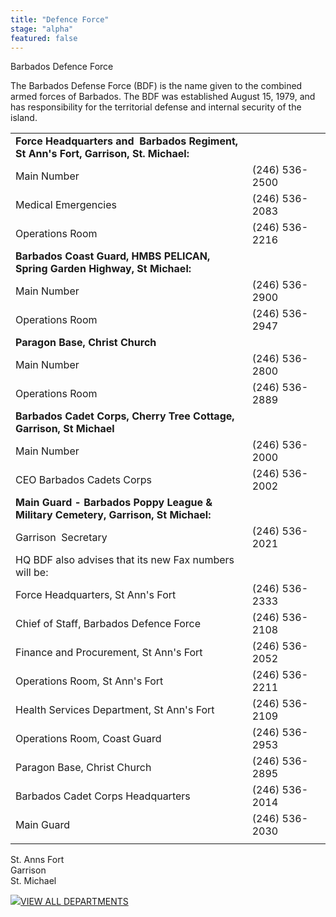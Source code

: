 ```yaml
---
title: "Defence Force"
stage: "alpha"
featured: false
---
```


Barbados Defence Force

The Barbados Defense Force (BDF) is the name given to the combined armed forces of Barbados. The BDF was established August 15, 1979, and has responsibility for the territorial defense and internal security of the island.

|  |  |
| --- | --- |
| **Force Headquarters and  Barbados Regiment, St Ann's Fort, Garrison, St. Michael:** | |
| Main Number | (246) 536-2500 |
| Medical Emergencies | (246) 536-2083 |
| Operations Room | (246) 536-2216 |
| **Barbados Coast Guard, HMBS PELICAN, Spring Garden Highway, St Michael:** | |
| Main Number | (246) 536-2900 |
| Operations Room | (246) 536-2947 |
| **Paragon Base, Christ Church** | |
| Main Number | (246) 536-2800 |
| Operations Room | (246) 536-2889 |
| **Barbados Cadet Corps, Cherry Tree Cottage, Garrison, St Michael** | |
| Main Number | (246) 536-2000 |
| CEO Barbados Cadets Corps | (246) 536-2002 |
| **Main Guard - Barbados Poppy League & Military Cemetery, Garrison, St Michael:** | |
| Garrison  Secretary | (246) 536-2021 |
| HQ BDF also advises that its new Fax numbers will be: | |
| Force Headquarters, St Ann's Fort | (246) 536-2333 |
| Chief of Staff, Barbados Defence Force | (246) 536-2108 |
| Finance and Procurement, St Ann's Fort | (246) 536-2052 |
| Operations Room, St Ann's Fort | (246) 536-2211 |
| Health Services Department, St Ann's Fort | (246) 536-2109 |
| Operations Room, Coast Guard | (246) 536-2953 |
| Paragon Base, Christ Church | (246) 536-2895 |
| Barbados Cadet Corps Headquarters | (246) 536-2014 |
| Main Guard | (246) 536-2030 |
|  |  |

St. Anns Fort   
Garrison  
St. Michael

[![](https://www.gov.bb/fileadmin/template/images/i-leftarrow.png)VIEW ALL DEPARTMENTS](https://www.gov.bb/departments/)